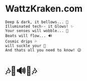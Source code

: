 # WattzKraken.com 

``` text
Deep & dark, it bellows... 🦑
Illuminated tech-- it Glows! ✨
Your senses will wobble... 🥴
Beats will flow... 🔊
Cosmic drips 💦
will suckle your 💋
And thats all you need to know! 😉
```
# 🎶💃🔊🕺🎶
